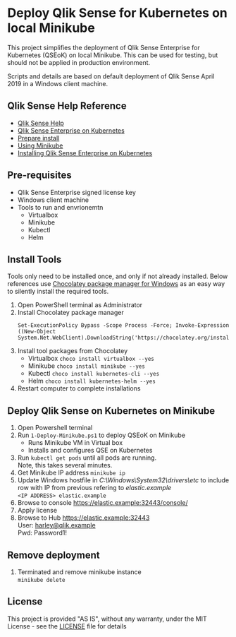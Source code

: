 # Deploy Qlik Sense for Kubernetes on local Minikube

This project simplifies the deployment of Qlik Sense Enterprise for Kubernetes (QSEoK) on local Minikube. This can be used for testing, but should not be applied in production environment. 

Scripts and details are based on default deployment of Qlik Sense April 2019 in a Windows client machine.

## Qlik Sense Help Reference 

* [Qlik Sense Help](https://help.qlik.com/en-US/sense/Content/Sense_Helpsites/Home.htm)
* [Qlik Sense Enterprise on Kubernetes](https://help.qlik.com/en-US/sense/April2019/Subsystems/PlanningQlikSenseDeployments/Content/Sense_Deployment/Deploying-Qlik-Sense-multi-cloud-Efe.htm)
* [Prepare install](https://help.qlik.com/en-US/sense/April2019/Subsystems/PlanningQlikSenseDeployments/Content/Sense_Deployment/Preparing-Qlik-Sense-multi-cloud-Efe.htm)
* [Using Minikube](https://help.qlik.com/en-US/sense/April2019/Subsystems/PlanningQlikSenseDeployments/Content/Sense_Deployment/using-minikube-qseok.htm)
* [Installing Qlik Sense Enterprise on Kubernetes](https://help.qlik.com/en-US/sense/April2019/Subsystems/PlanningQlikSenseDeployments/Content/Sense_Deployment/Installing-Qlik-Sense-multi-cloud-Efe.htm)

## Pre-requisites

- Qlik Sense Enterprise signed license key
- Windows client machine
- Tools to run and envrionemtn 
    - Virtualbox
    - Minikube
    - Kubectl
    - Helm

## Install Tools
Tools only need to be installed once, and only if not already installed. Below references use [Chocolatey package manager for Windows](https://chocolatey.org/) as an easy way to silently install the required tools. 

1. Open PowerShell terminal as Administrator 
1. Install Chocolatey package manager
    ```
    Set-ExecutionPolicy Bypass -Scope Process -Force; Invoke-Expression ((New-Object System.Net.WebClient).DownloadString('https://chocolatey.org/install.ps1'))
    ```
1. Install tool packages from Chocolatey
    - Virtualbox `choco install virtualbox --yes`
    - Minikube `choco install minikube --yes`
    - Kubectl `choco install kubernetes-cli --yes`
    - Helm `choco install kubernetes-helm --yes` 
1. Restart computer to complete installations

## Deploy Qlik Sense on Kubernetes on Minikube

1. Open Powershell terminal
1. Run `1-Deploy-Minikube.ps1` to deploy QSEoK on Minikube
    - Runs Minikube VM in Virtual box
    - Installs and configures QSE on Kubernetes
1. Run `kubectl get pods` until all pods are running. <br/>Note, this takes several minutes. 
1. Get Minikube IP address `minikube ip`
1. Update Windows hostfile in *C:\Windows\System32\drivers\etc* to include row with IP from previous refering to *elastic.example*  <br /> `<IP ADDRESS> elastic.example` 
1. Browse to console https://elastic.example:32443/console/
1. Apply license
1. Browse to Hub https://elastic.example:32443
    <br/>User: harley@qlik.example
    <br/>Pwd: Password1!

## Remove deployment

1. Terminated and remove minikube instance <br /> `minikube delete`

## License

This project is provided "AS IS", without any warranty, under the MIT License - see the [LICENSE](LICENSE) file for details

